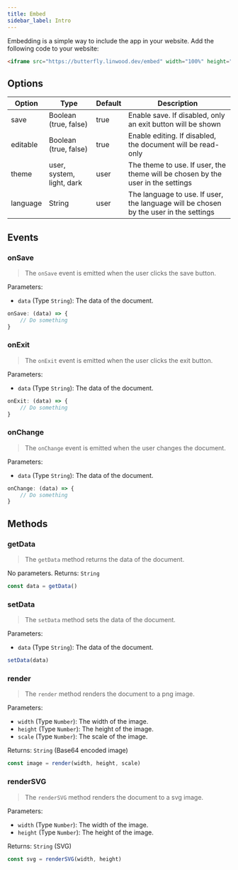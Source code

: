 ```yaml
---
title: Embed
sidebar_label: Intro
---
```


Embedding is a simple way to include the app in your website.
Add the following code to your website:

```html
<iframe src="https://butterfly.linwood.dev/embed" width="100%" height="500px" allowtransparency="true"></iframe>
```

## Options

| Option   | Type                      | Default | Description                                                                           |
|----------|---------------------------|---------|---------------------------------------------------------------------------------------|
| save     | Boolean (true, false)     | true    | Enable save. If disabled, only an exit button will be shown                           |
| editable | Boolean (true, false)     | true    | Enable editing. If disabled, the document will be read-only                           |
| theme    | user, system, light, dark | user    | The theme to use. If user, the theme will be chosen by the user in the settings       |
| language | String                    | user    | The language to use. If user, the language will be chosen by the user in the settings |

## Events

### onSave

> The `onSave` event is emitted when the user clicks the save button.

Parameters:

* `data` (Type `String`): The data of the document.

```javascript
onSave: (data) => {
    // Do something
}
```

### onExit

> The `onExit` event is emitted when the user clicks the exit button.

Parameters:

* `data` (Type `String`): The data of the document.

```javascript
onExit: (data) => {
    // Do something
}
```

### onChange

> The `onChange` event is emitted when the user changes the document.

Parameters:

* `data` (Type `String`): The data of the document.

```javascript
onChange: (data) => {
    // Do something
}
```

## Methods

### getData

> The `getData` method returns the data of the document.

No parameters.
Returns: `String`

```javascript
const data = getData()
```

### setData

> The `setData` method sets the data of the document.

Parameters:

* `data` (Type `String`): The data of the document.

```javascript
setData(data)
 ```

### render

> The `render` method renders the document to a png image.

Parameters:

* `width` (Type `Number`): The width of the image.
* `height` (Type `Number`): The height of the image.
* `scale` (Type `Number`): The scale of the image.

Returns: `String` (Base64 encoded image)

```javascript
const image = render(width, height, scale)
 ```

### renderSVG

> The `renderSVG` method renders the document to a svg image.

Parameters:

* `width` (Type `Number`): The width of the image.
* `height` (Type `Number`): The height of the image.

Returns: `String` (SVG)

```javascript
const svg = renderSVG(width, height)
 ```
